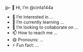jp- 👋 Hi, I’m @cinta144a
- 👀 I’m interested in ...
- 🌱 I’m currently learning ...
- 💞️ I’m looking to collaborate on ...
- 📫 How to reach me ...
- 😄 Pronouns: ...
- ⚡ Fun fact: ...

<!--name: Sloth

on:
  pull_request:
  merge_group:

jobs:
  sloth:
    runs-on: ubuntu-22.04
    steps:
      - name: Sloth
        uses: lendable/sloth@v1
        with:
          token: ${{ secrets.GITHUB_TOKEN }}-
cinta144a/cinta144a is a ✨ special ✨ repository because its `README.md` (this file) appears on your GitHub profile.
You can click the Preview link to take a look at your changes.
--->
